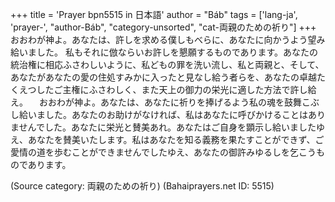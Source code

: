 +++
title = 'Prayer bpn5515 in 日本語'
author = "Báb"
tags = ['lang-ja', 'prayer-', "author-Báb", "category-unsorted", "cat-両親のための祈り"]
+++
おおわが神よ。あなたは、許しを求める僕しもべらに、あなたに向かうよう望み給いました。
私もそれに倣ならいお許しを懇願するものであります。あなたの統治権に相応ふさわしいように、私どもの罪を洗い流し、私と両親と、そして、あなたがあなたの愛の住処すみかに入ったと見なし給う者らを、あなたの卓越たくえつしたご主権にふさわしく、また天上の御力の栄光に適した方法で許し給え。
　おおわが神よ。あなたは、あなたに祈りを捧げるよう私の魂を鼓舞こぶし給いました。あなたのお助けがなければ、私はあなたに呼びかけることはありませんでした。あなたに栄光と賛美あれ。あなたはご自身を顕示し給いましたゆえ、あなたを賛美いたします。私はあなたを知る義務を果たすことができず、ご愛情の道を歩むことができませんでしたゆえ、あなたの御許みゆるしを乞こうものであります。

(Source category: 両親のための祈り)
(Bahaiprayers.net ID: 5515)
